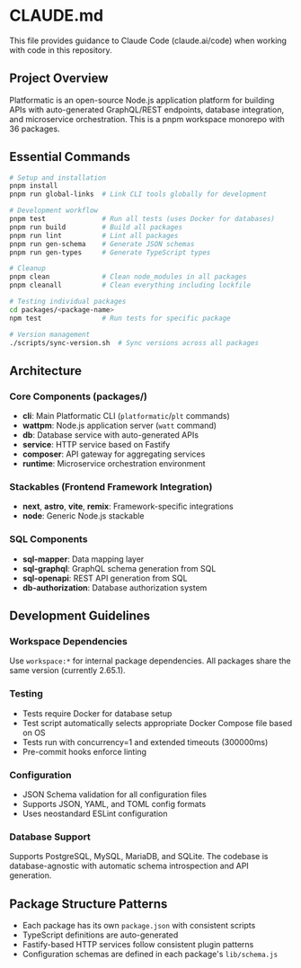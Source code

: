 # CLAUDE.md

This file provides guidance to Claude Code (claude.ai/code) when working with code in this repository.

## Project Overview

Platformatic is an open-source Node.js application platform for building APIs with auto-generated GraphQL/REST endpoints, database integration, and microservice orchestration. This is a pnpm workspace monorepo with 36 packages.

## Essential Commands

```bash
# Setup and installation
pnpm install
pnpm run global-links  # Link CLI tools globally for development

# Development workflow
pnpm test              # Run all tests (uses Docker for databases)
pnpm run build         # Build all packages
pnpm run lint          # Lint all packages
pnpm run gen-schema    # Generate JSON schemas
pnpm run gen-types     # Generate TypeScript types

# Cleanup
pnpm clean             # Clean node_modules in all packages
pnpm cleanall          # Clean everything including lockfile

# Testing individual packages
cd packages/<package-name>
npm test               # Run tests for specific package

# Version management
./scripts/sync-version.sh  # Sync versions across all packages
```

## Architecture

### Core Components (packages/)
- **cli**: Main Platformatic CLI (`platformatic`/`plt` commands)
- **wattpm**: Node.js application server (`watt` command) 
- **db**: Database service with auto-generated APIs
- **service**: HTTP service based on Fastify
- **composer**: API gateway for aggregating services
- **runtime**: Microservice orchestration environment

### Stackables (Frontend Framework Integration)
- **next**, **astro**, **vite**, **remix**: Framework-specific integrations
- **node**: Generic Node.js stackable

### SQL Components
- **sql-mapper**: Data mapping layer
- **sql-graphql**: GraphQL schema generation from SQL
- **sql-openapi**: REST API generation from SQL
- **db-authorization**: Database authorization system

## Development Guidelines

### Workspace Dependencies
Use `workspace:*` for internal package dependencies. All packages share the same version (currently 2.65.1).

### Testing
- Tests require Docker for database setup
- Test script automatically selects appropriate Docker Compose file based on OS
- Tests run with concurrency=1 and extended timeouts (300000ms)
- Pre-commit hooks enforce linting

### Configuration
- JSON Schema validation for all configuration files
- Supports JSON, YAML, and TOML config formats
- Uses neostandard ESLint configuration

### Database Support
Supports PostgreSQL, MySQL, MariaDB, and SQLite. The codebase is database-agnostic with automatic schema introspection and API generation.

## Package Structure Patterns
- Each package has its own `package.json` with consistent scripts
- TypeScript definitions are auto-generated
- Fastify-based HTTP services follow consistent plugin patterns
- Configuration schemas are defined in each package's `lib/schema.js`